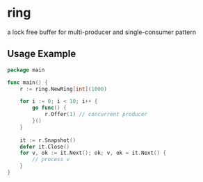 # ring
a lock free buffer for multi-producer and single-consumer pattern

## Usage Example

```go
package main

func main() {
    r := ring.NewRing[int](1000)

    for i := 0; i < 10; i++ {
        go func() {
            r.Offer(1) // concurrent producer
        }()
    }
    
    it := r.Snapshot()
    defer it.Close()
    for v, ok := it.Next(); ok; v, ok = it.Next() {
        // process v
    }
}

```
